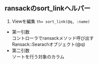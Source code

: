 ## ransackのsort_linkヘルパー
1. Viewを編集
`th= sort_link(@q, :name)`
- 第一引数  
コントローラでransackメソッド呼び出す  
Ransack::Searachオブジェクト(@q)
- 第二引数  
ソートを行う対象のカラム

